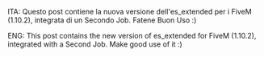 ITA: Questo post contiene la nuova versione dell'es_extended per i FiveM (1.10.2), integrata di un Secondo Job.
Fatene Buon Uso :)

ENG: This post contains the new version of es_extended for FiveM (1.10.2), integrated with a Second Job.
Make good use of it :)
